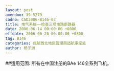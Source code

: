 ```yaml
---
layout: post
amendno: 39-5279
cadno: CAD2006-B146-03
title: 电气系统——检查三项电路断路器
date: 2006-06-14 00:00:00 +0800
effdate: 2006-06-20 00:00:00 +0800
tag: B146
categories: 民航西北地区管理局适航审定处
author: 杨子洲
---
```


##适用范围:
所有在中国注册的BAe 146全系列飞机。

